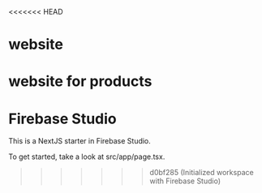 <<<<<<< HEAD
# website
website for products
=======
# Firebase Studio

This is a NextJS starter in Firebase Studio.

To get started, take a look at src/app/page.tsx.
>>>>>>> d0bf285 (Initialized workspace with Firebase Studio)
